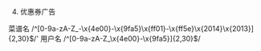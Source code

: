 

4. 优惠券广告




菜谱名
/^[0-9a-zA-Z_\-\x{4e00}-\x{9fa5}\x{ff01}-\x{ff5e}\x{2014}\x{2013}]{2,30}$/'
用户名
/^[0-9a-zA-Z_\x{4e00}-\x{9fa5}]{2,30}$/